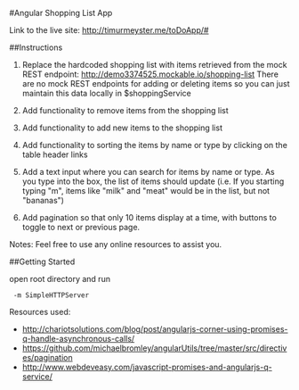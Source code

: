 #Angular Shopping List App

Link to the live site: 
http://timurmeyster.me/toDoApp/#

##Instructions

1) Replace the hardcoded shopping list with items retrieved from the mock REST endpoint: http://demo3374525.mockable.io/shopping-list
   There are no mock REST endpoints for adding or deleting items so you can just maintain this data locally in $shoppingService

2) Add functionality to remove items from the shopping list

3) Add functionality to add new items to the shopping list

4) Add functionality to sorting the items by name or type by clicking on the table header links

5) Add a text input where you can search for items by name or type.  As you type into the box, the list of items should update (i.e. If you starting typing "m", items like "milk" and "meat" would be in the list, but not "bananas")

6) Add pagination so that only 10 items display at a time, with buttons to toggle to next or previous page. 

Notes: Feel free to use any online resources to assist you.

##Getting Started 

open root directory and run 
```
 -m SimpleHTTPServer 
```

Resources used: 

* http://chariotsolutions.com/blog/post/angularjs-corner-using-promises-q-handle-asynchronous-calls/
* https://github.com/michaelbromley/angularUtils/tree/master/src/directives/pagination
* http://www.webdeveasy.com/javascript-promises-and-angularjs-q-service/